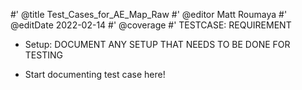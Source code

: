 #' @title Test_Cases_for_AE_Map_Raw
#' @editor Matt Roumaya
#' @editDate 2022-02-14
#' @coverage
#' TESTCASE: REQUIREMENT


+ Setup: DOCUMENT ANY SETUP THAT NEEDS TO BE DONE FOR TESTING

+ Start documenting test case here!
